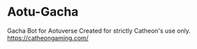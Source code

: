 # Aotu-Gacha
Gacha Bot for Aotuverse
Created for strictly Catheon's use only.
https://catheongaming.com/
